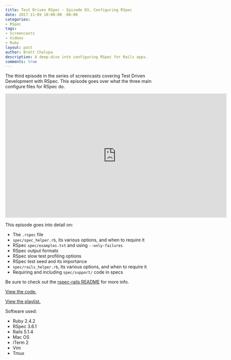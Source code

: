 ```yaml
---
title: Test Driven RSpec - Episode 03, Configuring RSpec
date: 2017-11-09 10:00:00 -08:00
categories:
- RSpec
tags:
- Screencasts
- Videos
- Ruby
layout: post
author: Brett Chalupa
description: A deep-dive into configuring RSpec for Rails apps.
comments: true
---
```


The third episode in the series of screencasts covering Test Driven
Development with RSpec. This episode goes over what the three main
configure files for RSpec do.

<iframe width="700" height="393" src="https://www.youtube-nocookie.com/embed/mHPKEdgLirA?rel=0" frameborder="0" allowfullscreen></iframe>

This episode goes into detail on:

- The `.rspec` file
- `spec/spec_helper.rb`, its various options, and when to require it
- RSpec `spec/examples.txt` and using `--only-failures`
- RSpec output formats
- RSpec slow test profiling options
- RSpec test seed and its importance
- `spec/rails_helper.rb`, its various options, and when to require it
- Requiring and including `spec/support/` code in specs

Be sure to check out the [rspec-rails README](https://github.com/rspec/rspec-rails) for more info.

[View the code.](https://github.com/brettchalupa/test-driven-rspec/tree/master/episode-03)

[View the playlist.](https://www.youtube.com/playlist?list=PLr442xinba86s9cCWxoIH_xq5UE9Wwo4Z)

Software used:

- Ruby 2.4.2
- RSpec 3.6.1
- Rails 5.1.4
- Mac OS
- iTerm 2
- Vim
- Tmux

